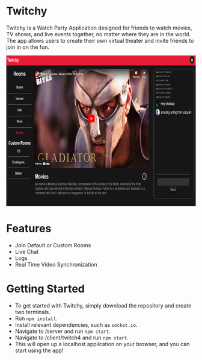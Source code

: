 # Twitchy
Twitchy is a Watch Party Application designed for friends to watch movies, TV shows, and live events together, no matter where they are in the world. The app allows users to create their own virtual theater and invite friends to join in on the fun.

<img src='./twitch4/client/twitch4/src/images/show.png' width='700' height='400'>

# Features
* Join Default or Custom Rooms
* Live Chat
* Logs
* Real Time Video Synchronization

# Getting Started
* To get started with Twitchy, simply download the repository and create two terminals.
* Run `npm install`.
* Install relevant dependencies, such as `socket.io`.
* Navigate to /server and run `npm start`.
* Navigate to /client/twitch4 and run `npm start`.
* This will open up a localhost application on your browser, and you can start using the app!
